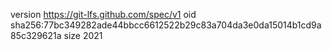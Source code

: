 version https://git-lfs.github.com/spec/v1
oid sha256:77bc349282ade44bbcc6612522b29c83a704da3e0da15014b1cd9a85c329621a
size 2021
